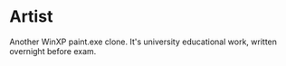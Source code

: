 # Artist
Another WinXP paint.exe clone. It's university educational work, written overnight before exam.
